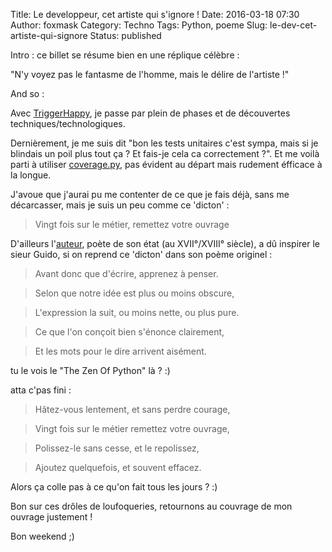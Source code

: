 Title: Le developpeur, cet artiste qui s'ignore !
Date: 2016-03-18 07:30
Author: foxmask
Category: Techno
Tags: Python, poeme
Slug: le-dev-cet-artiste-qui-signore
Status: published

Intro : ce billet se résume bien en une réplique célèbre : 

"N'y voyez pas le fantasme de l'homme, mais le délire de l'artiste !"

And so :

Avec [TriggerHappy](https://blog.trigger-happy.eu), je passe par plein de phases et de découvertes techniques/technologiques.

Dernièrement, je me suis dit "bon les tests unitaires c'est sympa, mais si je blindais un poil plus tout ça ? Et fais-je cela ca correctement ?". Et me voilà parti à utiliser [coverage.py](http://coverage.readthedocs.org/en/coverage-4.0.3/), pas évident au départ mais rudement éfficace à la longue.

J'avoue que j'aurai pu me contenter de ce que je fais déjà, sans me décarcasser, mais je suis un peu comme ce 'dicton' :

> Vingt fois sur le métier, remettez votre ouvrage

D'ailleurs l'[auteur](https://fr.wikipedia.org/wiki/Nicolas_Boileau), poète de son état (au XVII°/XVIII° siècle), a dû inspirer le sieur Guido, si on reprend ce 'dicton' dans son poème originel :

> Avant donc que d'écrire, apprenez à penser.

> Selon que notre idée est plus ou moins obscure,

> L'expression la suit, ou moins nette, ou plus pure. 

> Ce que l'on conçoit bien s'énonce clairement,

> Et les mots pour le dire arrivent aisément.

tu le vois le "The Zen Of Python" là ? :)

atta c'pas fini :

> Hâtez-vous lentement, et sans perdre courage,

> Vingt fois sur le métier remettez votre ouvrage,

> Polissez-le sans cesse, et le repolissez,

> Ajoutez quelquefois, et souvent effacez.

Alors ça colle pas à ce qu'on fait tous les jours ? :)

Bon sur ces drôles de loufoqueries, retournons au couvrage de mon ouvrage justement !

Bon weekend ;)

